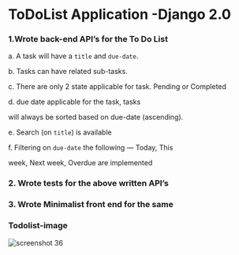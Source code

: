 # ToDoList Application -Django 2.0 

### 1.Wrote back-end API’s for the To Do List 

a. A task will have a `title` and `due-date`.

b. Tasks can have related sub-tasks.

c. There are only 2 state applicable for task. Pending or Completed

d. due date applicable for the task, tasks

will always be sorted based on due-date (ascending).

e. Search (on `title`) is available

f. Filtering on `due-date` the following — Today, This

week, Next week, Overdue are implemented

### 2. Wrote tests for the above written API’s

### 3. Wrote Minimalist front end for the same


### Todolist-image

![screenshot 36](https://user-images.githubusercontent.com/37080957/39689905-f617e710-51f5-11e8-8fd1-d033c36c5142.png)

